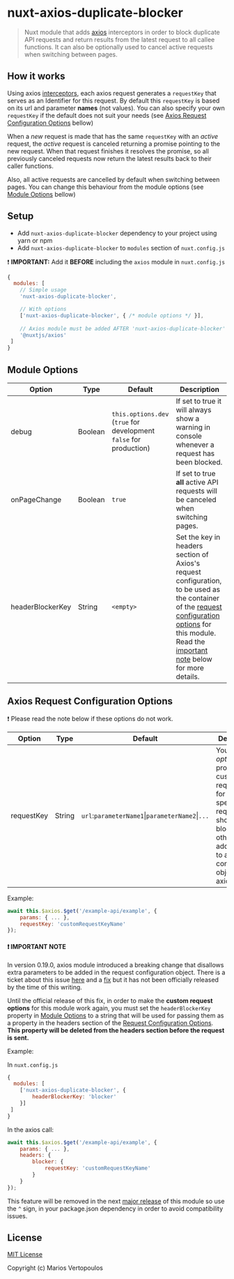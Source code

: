 # nuxt-axios-duplicate-blocker

> Nuxt module that adds [axios](https://www.npmjs.com/package/@nuxtjs/axios) interceptors in order to block duplicate API requests and return results from the latest request to all callee functions. It can also be optionally used to cancel active requests when switching between pages.

## How it works
Using axios [interceptors](https://github.com/axios/axios#interceptors), each axios request generates a ``requestKey`` that serves as an Identifier for this request. By default this ``requestKey`` is based on its url and parameter **names** (not values). You can also specify your own ``requestKey`` if the default does not suit your needs (see [Axios Request Configuration Options](#axios-request-configuration-options) bellow)

When a *new* request is made that has the same ``requestKey`` with an *active* request, the *active* request is canceled returning a promise pointing to the new request. When that request finishes it resolves the promise, so all previously canceled requests now return the latest results back to their caller functions.

Also, all active requests are cancelled by default when switching between pages. You can change this behaviour from the module options (see [Module Options](#module-options) bellow)

## Setup
- Add `nuxt-axios-duplicate-blocker` dependency to your project using yarn or npm
- Add `nuxt-axios-duplicate-blocker` to `modules` section of `nuxt.config.js`

:exclamation: **IMPORTANT:** Add it **BEFORE** including the ```axios``` module in ```nuxt.config.js```

```js
{
  modules: [
    // Simple usage
    'nuxt-axios-duplicate-blocker',

    // With options
    ['nuxt-axios-duplicate-blocker', { /* module options */ }],
    
    // Axios module must be added AFTER 'nuxt-axios-duplicate-blocker'
    '@nuxtjs/axios'
 ]
}
```
## Module Options
Option | Type | Default | Description
--- | --- | --- | ---
debug | Boolean | ```this.options.dev``` <br>(```true``` for development ```false``` for production) | If set to true it will always show a warning in console whenever a request has been blocked.
onPageChange | Boolean | ```true``` | If set to true **all** active API requests will be canceled when switching pages.
headerBlockerKey | String | ```<empty>``` | Set the key in headers section of Axios's request configuration, to be used as the container of the [request configuration options](#axios-request-configuration-options) for this module. Read the [important note](#important-note) below for more details.

## Axios Request Configuration Options

:exclamation: Please read the note below if these options do not work.

Option | Type | Default | Description
--- | --- | --- | ---
requestKey | String | ```url```:```parameterName1```&#124;```parameterName2```&#124;```...``` | You can *optionally* provide a custom request key for specifying requests that should not block each other by adding an ID to a configuration object for an axios call.

Example:
``` js
await this.$axios.$get('/example-api/example', {
    params: { ... },
    requestKey: 'customRequestKeyName'
});
```
#### :exclamation: IMPORTANT NOTE
In version 0.19.0, axios module introduced a breaking change that disallows extra parameters to be added in the request configuration object. There is a ticket about this issue [here](https://github.com/axios/axios/issues/2203) and a [fix](https://github.com/axios/axios/pull/2207) but it has not been officially released by the time of this writing.

Until the official release of this fix, in order to make the **custom request options** for this module work again, you must set the ```headerBlockerKey``` property in [Module Options](#module-options) to a string that will be used for passing them as a property in the headers section of the [Request Configuration Options](#axios-request-configuration-options). **This property will be deleted from the headers section before the request is sent.**

Example:

In ```nuxt.config.js```
```js
{
  modules: [
    ['nuxt-axios-duplicate-blocker', {
        headerBlockerKey: 'blocker'
    }]
 ]
}
```
In the axios call:
``` js
await this.$axios.$get('/example-api/example', {
    params: { ... },
    headers: { 
        blocker: {
            requestKey: 'customRequestKeyName' 
        }
    }
});
```

This feature will be removed in the next [major release](https://docs.npmjs.com/about-semantic-versioning#incrementing-semantic-versions-in-published-packages) of this module so use the ```^``` sign, in your package.json dependency in order to avoid compatibility issues.
## License

[MIT License](./LICENSE)

Copyright (c) Marios Vertopoulos
